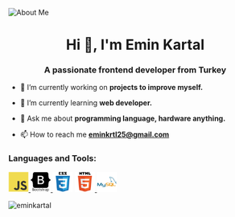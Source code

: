 ![About Me](https://github.com/EminKartal/EminKartal/blob/main/gif.gif)


<h1 align="center">Hi 👋, I'm Emin Kartal</h1>
<h3 align="center">A passionate frontend developer from Turkey</h3>

- 🔭 I’m currently working on **projects to improve myself.**

- 🌱 I’m currently learning **web developer.**

- 💬 Ask me about **programming language, hardware anything.**

- 📫 How to reach me **eminkrtl25@gmail.com**

<h3 align="left">Languages and Tools:</h3>
 <a href="https://developer.mozilla.org/en-US/docs/Web/JavaScript" target="_blank" rel="noreferrer"> <img src="https://raw.githubusercontent.com/devicons/devicon/master/icons/javascript/javascript-original.svg" alt="javascript" width="40" height="40"/> </a>
</a> <a href="https://getbootstrap.com" target="_blank" rel="noreferrer"> <img src="https://raw.githubusercontent.com/devicons/devicon/master/icons/bootstrap/bootstrap-plain-wordmark.svg" alt="bootstrap" width="40" height="40"/> </a> <a href="https://www.w3schools.com/css/" target="_blank" rel="noreferrer"> <img src="https://raw.githubusercontent.com/devicons/devicon/master/icons/css3/css3-original-wordmark.svg" alt="css3" width="40" height="40"/></a> <a href="https://www.w3.org/html/" target="_blank" rel="noreferrer"> <img src="https://raw.githubusercontent.com/devicons/devicon/master/icons/html5/html5-original-wordmark.svg" alt="html5" width="40" height="40"/> </a></a> <a href="https://www.mysql.com/" target="_blank" rel="noreferrer"> <img src="https://raw.githubusercontent.com/devicons/devicon/master/icons/mysql/mysql-original-wordmark.svg" alt="mysql" width="40" height="40"/> </a>

<p><img align="center" src="https://github-readme-stats.vercel.app/api/top-langs?username=eminkartal&show_icons=true&locale=en&layout=compact" alt="eminkartal" /></p>
